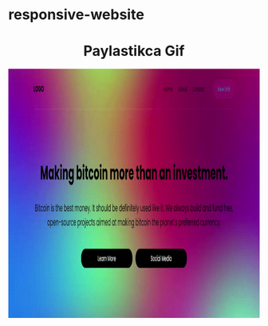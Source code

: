 # responsive-website
<h1 align="center">Paylastikca Gif</h1>
<p><img align="center" src="https://github.com/melihasonbahar/responsive-website/blob/main/responsive.gif" width="800" height="500" /></p>
